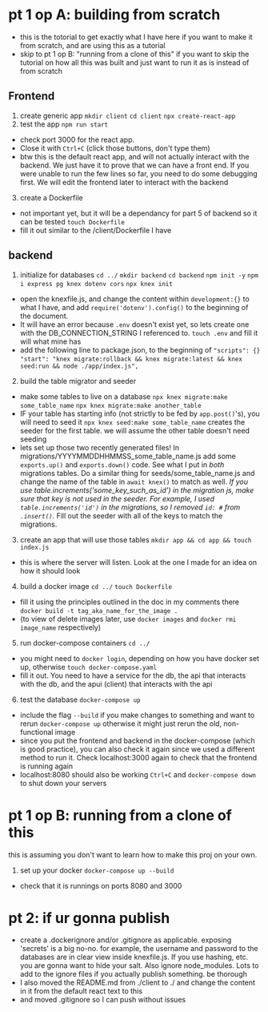 # pt 1 op A: building from scratch
- this is the totorial to get exactly what I have here if you want to make it from scratch, and are using this as a tutorial
- skip to pt 1 op B: "running from a clone of this" if you want to skip the tutorial on how all this was built and just want to run it as is instead of from scratch
## Frontend
1. create generic app
`mkdir client`
`cd client`
`npx create-react-app`
2. test the app
`npm run start` 
- check port 3000 for the react app.
- Close it with `Ctrl+C` (click those buttons, don't type them)
- btw this is the default react app, and will not actually interact with the backend. We just have it to prove that we can have a front end. If you were unable to run the few lines so far, you need to do some debugging first. We will edit the frontend later to interact with the backend
3. create a Dockerfile
- not important yet, but it will be a dependancy for part 5 of backend so it can be tested
`touch Dockerfile`
- fill it out similar to the /client/Dockerfile I have
## backend
1. initialize for databases
`cd ../`
`mkdir backend`
`cd backend`
`npm init -y`
`npm i express pg knex dotenv cors`
`npx knex init`
- open the knexfile.js, and change the content within `development:{}` to what I have, and add `require('dotenv').config()` to the beginning of the document.
- It will have an error because `.env` doesn't exist yet, so lets create one with the DB_CONNECTION_STRING I referenced to. `touch .env` and fill it will what mine has
- add the following line to package.json, to the beginning of `"scripts": {}`
`"start": "knex migrate:rollback && knex migrate:latest && knex seed:run && node ./app/index.js",`
2. build the table migrator and seeder
- make some tables to live on a database
`npx knex migrate:make some_table_name`
`npx knex migrate:make another_table`
- IF your table has starting info (not strictly to be fed by `app.post()`'s), you will need to seed it
`npx knex seed:make some_table_name` creates the seeder for the first table. we will assume the other table doesn't need seeding
- lets set up those two recently generated files! In migrations/YYYYMMDDHHMMSS_some_table_name.js add some `exports.up()` and `exports.down()` code. See what I put in _both_ migrations tables. Do a similar thing for seeds/some_table_name.js and change the name of the table in `await knex()` to match as well. *If you use table.increments('some_key_such_as_id') in the migration js, make sure that key is not used in the seeder. For example, I used `table.increments('id')` in the migrations, so I removed `id: #` from `.insert()`.* Fill out the seeder with all of the keys to match the migrations.
3. create an app that will use those tables
`mkdir app && cd app && touch index.js` 
- this is where the server will listen. Look at the one I made for an idea on how it should look
4. build a docker image
`cd ../`
`touch Dockerfile` 
- fill it using the principles outlined in the doc in my comments there
`docker build -t tag_aka_name_for_the_image .`
- (to view of delete images later, use `docker images` and `docker rmi image_name` respectively)
5. run docker-compose containers
`cd ../`
- you might need to `docker login`, depending on how you have docker set up, otherwise
`touch docker-compose.yaml`
- fill it out. You need to have a service for the db, the api that interacts with the db, and the apui (client) that interacts with the api
6. test the database
`docker-compose up` 
- include the flag `--build` if you make changes to something and want to rerun `docker-compose up` otherwise it might just rerun the old, non-functional image
- since you put the frontend and backend in the docker-compose (which is good practice), you can also check it again since we used a different method to run it. Check localhost:3000 again to check that the frontend is running again
- localhost:8080 should also be working
`Ctrl+C` and `docker-compose down` to shut down your servers
<!-- not done bc backend isn't showing anything -->
# pt 1 op B: running from a clone of this
this is assuming you don't want to learn how to make this proj on your own. 
<!-- 1. install dependancies -->
1. set up your docker
`docker-compose up --build`
- check that it is runnings on ports 8080 and 3000
<!-- stuff to get it working right off the bat -->
# pt 2: if ur gonna publish
- create a .dockerignore and/or .gitignore as applicable. exposing 'secrets' is a big no-no. for example, the username and password to the databases are in clear view inside knexfile.js. If you use hashing, etc. you are gonna want to hide your salt. Also ignore node_modules. Lots to add to the ignore files if you actually publish something. be thorough
- I also moved the README.md from ./client to ./ and change the content in it from the default react text to this
- and moved .gitignore so I can push without issues